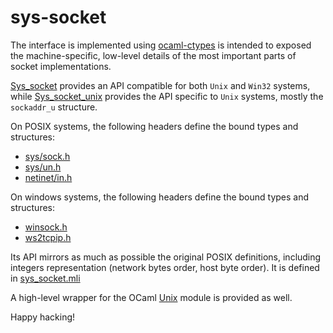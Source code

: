 # sys-socket

The interface is implemented using [ocaml-ctypes](https://github.com/ocamllabs/ocaml-ctypes) is intended
to exposed the machine-specific, low-level details of the most important parts of socket implementations.

[Sys_socket](src/sys_socket.mli) provides an API compatible for both `Unix` and `Win32` systems, while [Sys_socket_unix](src/unix/sys_socket_unix.mli) provides the API specific to `Unix` systems, mostly the `sockaddr_u` structure.

On POSIX systems, the following headers define the bound types and structures:
* [sys/sock.h](https://pubs.opengroup.org/onlinepubs/009695399/basedefs/sys/socket.h.html)
* [sys/un.h](http://pubs.opengroup.org/onlinepubs/009695399/basedefs/sys/un.h.html)
* [netinet/in.h](https://pubs.opengroup.org/onlinepubs/009695399/basedefs/netinet/in.h.html)

On windows systems, the following headers define the bound types and structures:
* [winsock.h](https://docs.microsoft.com/en-us/windows/win32/api/winsock/)
* [ws2tcpip.h](https://docs.microsoft.com/en-us/windows/win32/api/ws2tcpip/)

Its API mirrors as much as possible the original POSIX definitions, including integers representation (network bytes order,
host byte order). It is defined in [sys_socket.mli](src/sys_socket.mli)

A high-level wrapper for the OCaml [Unix](https://caml.inria.fr/pub/docs/manual-ocaml/libref/Unix.html) module is provided as well.

Happy hacking!
